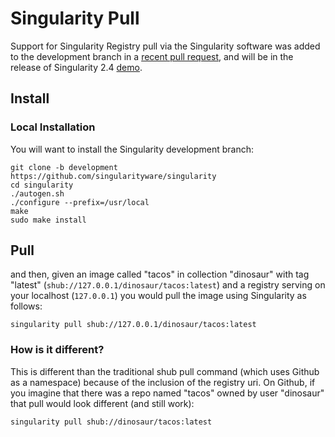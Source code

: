 # Singularity Pull

Support for Singularity Registry pull via the Singularity software was added to the development branch in a [recent pull request](https://github.com/singularityware/singularity/pull/889), and will be in the release of Singularity 2.4 [demo](https://asciinema.org/a/134694?speed=3).

## Install

### Local Installation
You will want to install the Singularity development branch:

```
git clone -b development https://github.com/singularityware/singularity
cd singularity
./autogen.sh
./configure --prefix=/usr/local
make
sudo make install
```

## Pull

and then, given an image called "tacos" in collection "dinosaur" with tag "latest" (`shub://127.0.0.1/dinosaur/tacos:latest`) and a registry serving on your localhost (`127.0.0.1`) you would pull the image using Singularity as follows:

```
singularity pull shub://127.0.0.1/dinosaur/tacos:latest
```

### How is it different? 

This is different than the traditional shub pull command (which uses Github as a namespace) because of the inclusion of the registry uri. On Github, if you imagine that there was a repo named "tacos" owned by user "dinosaur" that pull would look different (and still work):

```
singularity pull shub://dinosaur/tacos:latest
```


